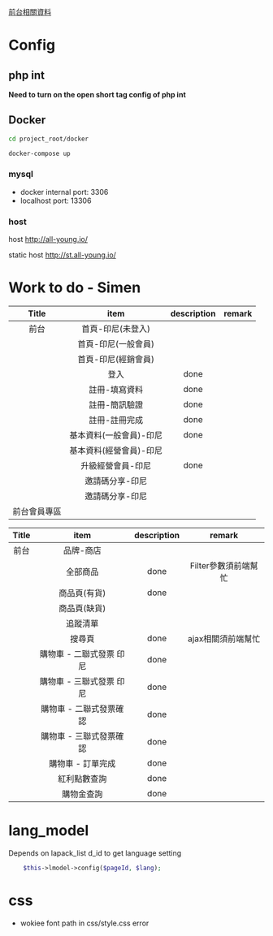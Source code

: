 [前台相關資料](/LOGGER.simen.md)

# Config

## php int

**Need to turn on the open short tag config of php int**

## Docker

```bash
cd project_root/docker
```

```bash
docker-compose up
```

### mysql

- docker internal port: 3306
- localhost port: 13306

### host

host http://all-young.io/

static host http://st.all-young.io/


# Work to do - Simen

|    Title     |          item           | description | remark |
| :----------: | :---------------------: | :---------: | :----: |
|     前台     |    首頁-印尼(未登入)    |   &nbsp;    | &nbsp; |
|              |   首頁-印尼(一般會員)   |   &nbsp;    | &nbsp; |
|              |   首頁-印尼(經銷會員)   |   &nbsp;    | &nbsp; |
|              |          登入           |    done     | &nbsp; |
|              |      註冊-填寫資料      |    done     | &nbsp; |
|              |      註冊-簡訊驗證      |    done     | &nbsp; |
|              |      註冊-註冊完成      |    done     | &nbsp; |
|              | 基本資料(一般會員)-印尼 |    done     | &nbsp; |
|              | 基本資料(經營會員)-印尼 |   &nbsp;    | &nbsp; |
|              |    升級經營會員-印尼    |    done     | &nbsp; |
|              |     邀請碼分享-印尼     |   &nbsp;    | &nbsp; |
|              |     邀請碼分享-印尼     |   &nbsp;    | &nbsp; |
| 前台會員專區 |                         |   &nbsp;    | &nbsp; |

| Title |           item           | description |        remark        |
| :---: | :----------------------: | :---------: | :------------------: |
| 前台  |        品牌-商店         |   &nbsp;    |        &nbsp;        |
|       |         全部商品         |    done     | Filter參數須前端幫忙 |
|       |       商品頁(有貨)       |    done     |        &nbsp;        |
|       |       商品頁(缺貨)       |   &nbsp;    |        &nbsp;        |
|       |         追蹤清單         |   &nbsp;    |        &nbsp;        |
|       |          搜尋頁          |    done     |  ajax相關須前端幫忙  |
|       | 購物車 - 二聯式發票 印尼 |    done     |        &nbsp;        |
|       | 購物車 - 三聯式發票 印尼 |    done     |        &nbsp;        |
|       | 購物車 - 二聯式發票確認  |    done     |        &nbsp;        |
|       | 購物車 - 三聯式發票確認  |    done     |        &nbsp;        |
|       |    購物車 - 訂單完成     |    done     |        &nbsp;        |
|       |       紅利點數查詢       |    done     |        &nbsp;        |
|       |        購物金查詢        |    done     |        &nbsp;        |


# lang_model

Depends on lapack_list d_id to get language setting

```php
    $this->lmodel->config($pageId, $lang); 
```

# css 

- wokiee font path in css/style.css error

